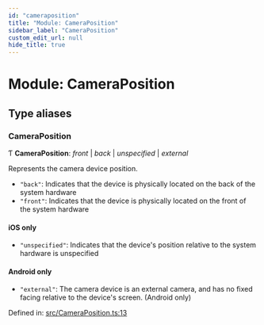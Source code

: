```yaml
---
id: "cameraposition"
title: "Module: CameraPosition"
sidebar_label: "CameraPosition"
custom_edit_url: null
hide_title: true
---
```


# Module: CameraPosition

## Type aliases

### CameraPosition

Ƭ **CameraPosition**: *front* \| *back* \| *unspecified* \| *external*

Represents the camera device position.

* `"back"`: Indicates that the device is physically located on the back of the system hardware
* `"front"`: Indicates that the device is physically located on the front of the system hardware

#### iOS only
* `"unspecified"`: Indicates that the device's position relative to the system hardware is unspecified

#### Android only
* `"external"`: The camera device is an external camera, and has no fixed facing relative to the device's screen. (Android only)

Defined in: [src/CameraPosition.ts:13](https://github.com/cuvent/react-native-vision-camera/blob/daa3c48/src/CameraPosition.ts#L13)

